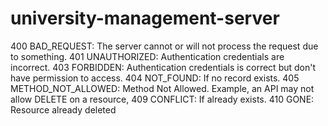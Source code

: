 # university-management-server
400 BAD_REQUEST: The server cannot or will not process the request due to something.
401 UNAUTHORIZED: Authentication credentials are incorrect.
403 FORBIDDEN: Authentication credentials is correct but don't have permission to access.
404 NOT_FOUND: If no record exists.
405 METHOD_NOT_ALLOWED: Method Not Allowed. Example, an API may not allow DELETE on a resource,
409 CONFLICT: If already exists.
410 GONE: Resource already deleted
